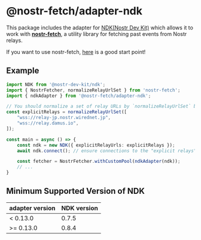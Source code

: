 # @nostr-fetch/adapter-ndk

This package includes the adapter for [NDK(Nostr Dev Kit)](https://github.com/nostr-dev-kit/ndk) which allows it to work with [**nostr-fetch**](https://github.com/jiftechnify/nostr-fetch), a utility library for fetching past events from Nostr relays.

If you want to use nostr-fetch, [here](https://github.com/jiftechnify/nostr-fetch#readme) is a good start point!

## Example

```ts
import NDK from '@nostr-dev-kit/ndk';
import { NostrFetcher, normalizeRelayUrlSet } from 'nostr-fetch';
import { ndkAdapter } from '@nostr-fetch/adapter-ndk';

// You should normalize a set of relay URLs by `normalizeRelayUrlSet` before passing them to NDK's constructor if working with nostr-fetch!
const explicitRelays = normalizeRelayUrlSet([
    "wss://relay-jp.nostr.wirednet.jp",
    "wss://relay.damus.io",
]);

const main = async () => {
    const ndk = new NDK({ explicitRelayUrls: explicitRelays });
    await ndk.connect(); // ensure connections to the "explicit relays" before fetching events!

    const fetcher = NostrFetcher.withCustomPool(ndkAdapter(ndk));
    // ...
}
```

## Minimum Supported Version of NDK

| adapter version | NDK version |
|-----------------|-------------|
| < 0.13.0        | 0.7.5       |
| >= 0.13.0       | 0.8.4       |
